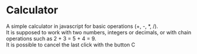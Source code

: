 # Calculator

A simple calculator in javascript for basic operations (+, -, *, /).  
It is supposed to work with two numbers, integers or decimals, or with chain operations such as 2 + 3 = 5 + 4 = 9.  
It is possible to cancel the last click with the button C
